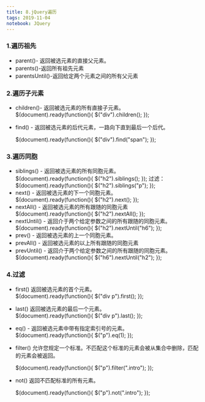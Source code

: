 ```yaml
---
title: 8.jQuery遍历
tags: 2019-11-04
notebook: JQuery
---
```


### 1.遍历祖先

* parent()- 返回被选元素的直接父元素。
* parents()-返回所有祖先元素
* parentsUntil()-返回给定两个元素之间的所有父元素

### 2.遍历子元素

* children()- 返回被选元素的所有直接子元素。  
    $(document).ready(function(){
        $("div").children();
    });
* find() - 返回被选元素的后代元素，一路向下直到最后一个后代。  

    $(document).ready(function(){
        $("div").find("span");
    });

### 3.遍历同胞

* siblings() - 返回被选元素的所有同胞元素。  
    $(document).ready(function(){
        $("h2").siblings();
    });
    过滤：
    $(document).ready(function(){
        $("h2").siblings("p");
    });
* next() - 返回被选元素的下一个同胞元素。  
    $(document).ready(function(){
        $("h2").next();
    });
* nextAll() - 返回被选元素的所有跟随的同胞元素  
    $(document).ready(function(){
        $("h2").nextAll();
    });
* nextUntil() - 返回介于两个给定参数之间的所有跟随的同胞元素。  
    $(document).ready(function(){
        $("h2").nextUntil("h6");
    });
* prev() - 返回被选元素的上一个同胞元素。
* prevAll() - 返回被选元素的以上所有跟随的同胞元素
* prevUntil() - 返回介于两个给定参数之间的所有跟随的同胞元素。  
     $(document).ready(function(){
        $("h6").nextUntil("h2");
    });

### 4.过滤

* first() 返回被选元素的首个元素。  
    $(document).ready(function(){
        $("div p").first();
    });
* last() 返回被选元素的最后一个元素。  
    $(document).ready(function(){
        $("div p").last();
    });
* eq() - 返回被选元素中带有指定索引号的元素。  
    $(document).ready(function(){
        $("p").eq(1);
    });
* filter() 允许您规定一个标准。不匹配这个标准的元素会被从集合中删除，匹配的元素会被返回。  

    $(document).ready(function(){
        $("p").filter(".intro");
    });
* not() 返回不匹配标准的所有元素。  

    $(document).ready(function(){
        $("p").not(".intro");
    });